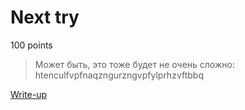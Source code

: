 # Next try

100 points

> Может быть, это тоже будет не очень сложно: htenculfvpfnaqzngurzngvpfylprhzvftbbq

[Write-up](WRITEUP.md)
